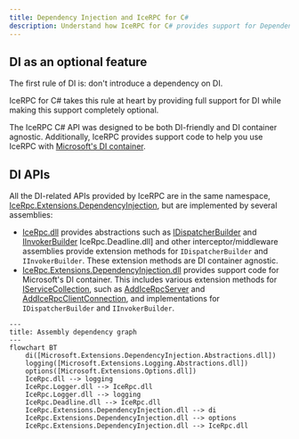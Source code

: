 ```yaml
---
title: Dependency Injection and IceRPC for C#
description: Understand how IceRPC for C# provides support for Dependency Injection (DI).
---
```


## DI as an optional feature

The first rule of DI is: don't introduce a dependency on DI.

IceRPC for C# takes this rule at heart by providing full support for DI while making this support completely optional.

The IceRPC C# API was designed to be both DI-friendly and DI container agnostic. Additionally, IceRPC provides support
code to help you use IceRPC with [Microsoft's DI container][microsoft-di-container].

## DI APIs

All the DI-related APIs provided by IceRPC are in the same namespace, [IceRpc.Extensions.DependencyInjection], but are
implemented by several assemblies:
- [IceRpc.dll] provides abstractions such as [IDispatcherBuilder] and [IInvokerBuilder] IceRpc.Deadline.dll] and other
interceptor/middleware assemblies provide extension methods for `IDispatcherBuilder` and `IInvokerBuilder`. These
extension methods are DI container agnostic.
- [IceRpc.Extensions.DependencyInjection.dll] provides support code for Microsoft's DI container. This includes various
extension methods for [IServiceCollection], such as [AddIceRpcServer] and [AddIceRpcClientConnection], and
implementations for `IDispatcherBuilder` and `IInvokerBuilder`.

```mermaid
---
title: Assembly dependency graph
---
flowchart BT
    di([Microsoft.Extensions.DependencyInjection.Abstractions.dll])
    logging([Microsoft.Extensions.Logging.Abstractions.dll])
    options([Microsoft.Extensions.Options.dll])
    IceRpc.dll --> logging
    IceRpc.Logger.dll --> IceRpc.dll
    IceRpc.Logger.dll --> logging
    IceRpc.Deadline.dll --> IceRpc.dll
    IceRpc.Extensions.DependencyInjection.dll --> di
    IceRpc.Extensions.DependencyInjection.dll --> options
    IceRpc.Extensions.DependencyInjection.dll --> IceRpc.dll
```

[microsoft-di-container]: https://learn.microsoft.com/en-us/dotnet/core/extensions/dependency-injection

[AddIceRpcServer]: csharp:IceRpc.Extensions.DependencyInjection.ServerServiceCollectionExtensions
[AddIceRpcClientConnection]: csharp:IceRpc.Extensions.DependencyInjection.ClientConnectionServiceCollectionExtensions
[IceRpc.Extensions.DependencyInjection]: csharp:IceRpc.Extensions.DependencyInjection
[IServiceCollection]: https://learn.microsoft.com/en-us/dotnet/api/microsoft.extensions.dependencyinjection.iservicecollection
[IDispatcherBuilder]: csharp:IceRpc.Extensions.DependencyInjection.IDispatcherBuilder
[IInvokerBuilder]: csharp:IceRpc.Extensions.DependencyInjection.IInvokerBuilder

[IceRpc.dll]: https://github.com/icerpc/icerpc-csharp/blob/main/src/IceRpc/README.md
[IceRpc.Logger.dll]: https://github.com/icerpc/icerpc-csharp/blob/main/src/IceRpc.Logger/README.md
[IceRpc.Deadline.dll]: https://github.com/icerpc/icerpc-csharp/blob/main/src/IceRpc.Deadline/README.md
[IceRpc.Extensions.DependencyInjection.dll]: https://github.com/icerpc/icerpc-csharp/blob/main/src/IceRpc.Extensions.DependencyInjection/README.md

